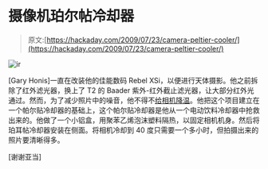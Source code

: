 # 摄像机珀尔帖冷却器

> 原文:[https://hackaday.com/2009/07/23/camera-peltier-cooler/](https://hackaday.com/2009/07/23/camera-peltier-cooler/)

![ir](../Images/5060e9229e827d68434361f30928b539.png "ir")

[Gary Honis]一直在改装他的佳能数码 Rebel XSi，以便进行天体摄影。他之前拆除了红外滤光器，换上了 T2 的 Baader 紫外-红外截止滤光器，让大部分红外光通过。然而，为了减少照片中的噪音，他不得不[给相机降温](http://ghonis2.ho8.com/rebelmod450d16c.html)。他把这个项目建立在一个帕尔贴冷却器的基础上，这个帕尔贴冷却器是他从一个电动饮料冷却器中抢救出来的。他做了一个小铝盒，用聚苯乙烯泡沫塑料隔热，以固定相机机身。然后将珀耳帖冷却器安装在侧面。将相机冷却到 40 度只需要一个多小时，但拍摄出来的照片要清晰得多。

[谢谢亚当]